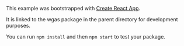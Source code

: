 This example was bootstrapped with [Create React App](https://github.com/facebook/create-react-app).

It is linked to the wgas package in the parent directory for development purposes.

You can run `npm install` and then `npm start` to test your package.

